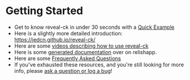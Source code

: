 # Getting Started

* Get to know reveal-ck in under 30 seconds with a
  [Quick Example](QUICK-EXAMPLE.md)
* Here is a slightly more detailed introduction:
  https://jedcn.github.io/reveal-ck/
* Here are some [videos describing how to use reveal-ck][faq-videos]
* Here is some [generated documentation][relishapp-reveal-ck] over on
  relishapp.
* Here are some [Frequently Asked Questions](FAQ.md)
* If you've exhausted these resources, and you're still looking for
  more info, please [ask a question or log a bug][new-issue]!

[faq-videos]: https://github.com/jedcn/reveal-ck/blob/master/docs/FAQ.md#videos
[relishapp-reveal-ck]: https://relishapp.com/jedcn/reveal-ck/docs
[new-issue]: https://github.com/jedcn/reveal-ck/issues/new

